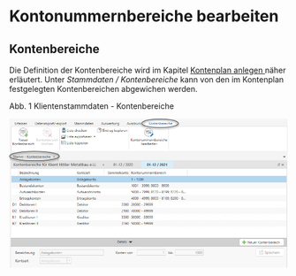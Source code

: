 # Kontonummernbereiche bearbeiten

## Kontenbereiche


Die Definition der Kontenbereiche wird im Kapitel [Kontenplan anlegen](FIBUNext/Kontenplane.md#Kontenplan\_anlegen)[ ](<FIBUNextHandbuch1.md#\_Ref75502888>)näher erläutert. Unter *Stammdaten / Kontenbereiche* kann von den im Kontenplan festgelegten Kontenbereichen abgewichen werden.

Abb. 1 Klientenstammdaten - Kontenbereiche

![Image](<img/NeuesElement111.png>)

